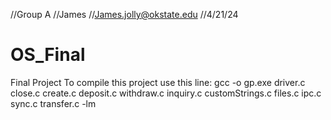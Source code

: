//Group A 
//James
//James.jolly@okstate.edu
//4/21/24
# OS_Final
Final Project
To compile this project use this line:
 gcc -o gp.exe driver.c close.c create.c deposit.c withdraw.c inquiry.c customStrings.c files.c ipc.c sync.c transfer.c -lm